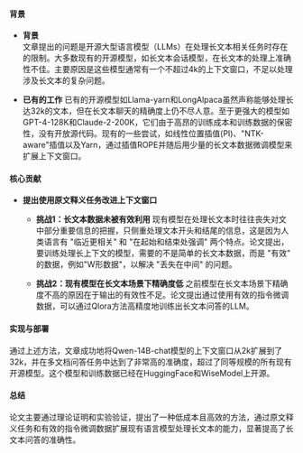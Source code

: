 #### 背景
- **背景**       
    文章提出的问题是开源大型语言模型（LLMs）在处理长文本相关任务时存在的限制。大多数现有的开源模型，如长文本会话模型，在长文本的处理上准确性不佳。主要原因是这些模型通常有一个不超过4k的上下文窗口，不足以处理涉及长文本的复杂问题。

- **已有的工作**
    已有的开源模型如Llama-yarn和LongAlpaca虽然声称能够处理长达32k的文本，但在长文本聊天的精确度上仍不尽人意。至于更强大的模型如GPT-4-128K和Claude-2-200K，它们由于高昂的训练成本和训练数据的保密性，没有开放源代码。现有的一些尝试，如线性位置插值(PI)、"NTK-aware"插值以及Yarn，通过插值ROPE并随后用少量的长文本数据微调模型来扩展上下文窗口。

#### 核心贡献
- **提出使用原文释义任务改进上下文窗口**
    - **挑战1：长文本数据未被有效利用**
        现有模型在处理长文本时往往丧失对文中部分重要信息的把握，只侧重处理文本开头和结尾的信息，这是因为人类语言有 "临近更相关" 和 "在起始和结束处强调" 两个特点。论文提出，要训练处理长上下文的模型，需要的不是简单的长文本数据，而是 "有效" 的数据，例如"W形数据"，以解决 "丢失在中间" 的问题。

    - **挑战2：现有模型在长文本场景下精确度低**
        之前模型在长文本场景下精确度不高的原因在于输出的有效性不足。论文提出通过使用有效的指令微调数据，可以通过Qlora方法高精度地训练出长文本问答的LLM。
  
#### 实现与部署
通过上述方法，文章成功地将Qwen-14B-chat模型的上下文窗口从2k扩展到了32k，并在多文档问答任务中达到了非常高的准确度，超过了同等规模的所有现有开源模型。这个模型和训练数据已经在HuggingFace和WiseModel上开源。

#### 总结
论文主要通过理论证明和实验验证，提出了一种低成本且高效的方法，通过原文释义任务和有效的指令微调数据扩展现有语言模型处理长文本的能力，显著提高了长文本问答的准确性。